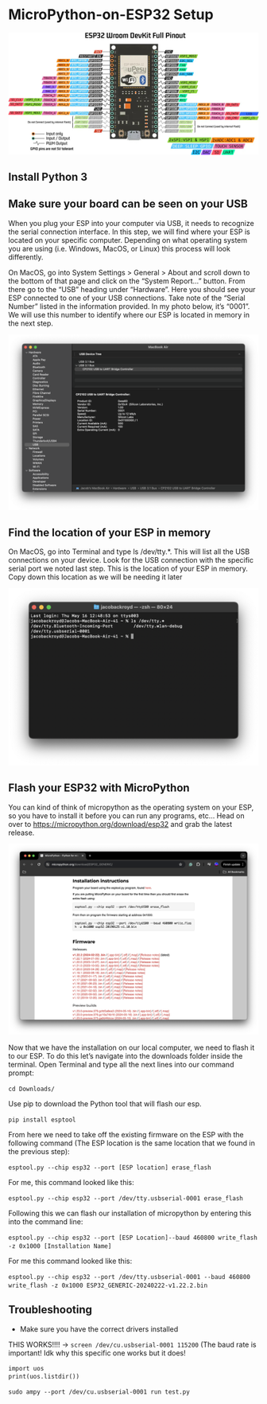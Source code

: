 # MicroPython-on-ESP32 Setup
![ESP32 Pinout](/Images/esp32-pinout.jpg)

## Install Python 3
## Make sure your board can be seen on your USB
When you plug your ESP into your computer via USB, it needs to recognize the serial connection interface. In this step, we will find where your ESP is located on your specific computer. Depending on what operating system you are using (i.e. Windows, MacOS, or Linux) this process will look differently.

On MacOS, go into System Settings > General > About and scroll down to the bottom of that page and click on the “System Report…” button. From there go to the “USB” heading under “Hardware”. Here you should see your ESP connected to one of your USB connections. Take note of the “Serial Number” listed in the information provided. In my photo below, it’s “0001”. We will use this number to identify where our ESP is located in memory in the next step.

![Figure 1](/Images/figure1.png)

## Find the location of your ESP in memory

On MacOS, go into Terminal and type ls /dev/tty.*. This will list all the USB connections on your device. Look for the USB connection with the specific serial port we noted last step. This is the location of your ESP in memory. Copy down this location as we will be needing it later

![Figure 2](/Images/figure2.png)

## Flash your ESP32 with MicroPython

You can kind of think of micropython as the operating system on your ESP, so you have to install it before you can run any programs, etc… Head on over to https://micropython.org/download/esp32 and grab the latest release.

![Figure 3](/Images/figure3.png)

Now that we have the installation on our local computer, we need to flash it to our ESP. To do this let’s navigate into the downloads folder inside the terminal. Open Terminal and type all the next lines into our command prompt:

`cd Downloads/`

Use pip to download the Python tool that will flash our esp.

`pip install esptool`

From here we need to take off the existing firmware on the ESP with the following command (The ESP location is the same location that we found in the previous step):

`esptool.py --chip esp32 --port [ESP location] erase_flash`

For me, this command looked like this: 

`esptool.py --chip esp32 --port /dev/tty.usbserial-0001 erase_flash `

Following this we can flash our installation of micropython by entering this into the command line: 

`esptool.py --chip esp32 --port [ESP Location]--baud 460800 write_flash -z 0x1000 [Installation Name]`

For me this command looked like this:

`esptool.py --chip esp32 --port /dev/tty.usbserial-0001 --baud 460800 write_flash -z 0x1000 ESP32_GENERIC-20240222-v1.22.2.bin`

## Troubleshooting
- Make sure you have the correct drivers installed



THIS WORKS!!!! -> `screen /dev/cu.usbserial-0001 115200` (The baud rate is important! Idk why this specific one works but it does!
```
import uos
print(uos.listdir())
```
`sudo ampy --port /dev/cu.usbserial-0001 run test.py`


[^1]: https://medium.com/@andymule/micropython-on-esp32-e54998966e9
[^2]: https://learn.sparkfun.com/tutorials/micropython-programming-tutorial-getting-started-with-the-esp32-thing/repl-hello-world
[^3]: https://github.com/scientifichackers/ampy/issues/19?source=post_page-----fcef1370a2dd--------------------------------?source=post_page-----fcef1370a2dd--------------------------------#issuecomment-317126363
